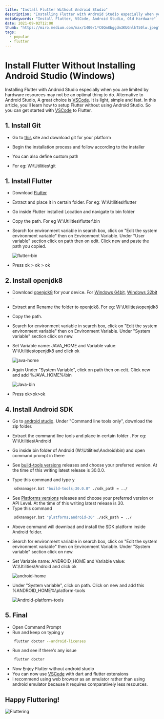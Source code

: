 ```yaml
---
title: "Install Flutter Without Android Studio"
description: "Installing Flutter with Android Studio especially when you are limited by hardware resources may not be an optimal thing to do"
metaKeywords: "Install Flutter, VSCode, Android Studio, Old Hardware"
date: 2021-09-02T12:00
thumb: "https://miro.medium.com/max/1400/1*C0Qm8bggdn3KUGnlkT50lw.jpeg"
tags:
  - popular
  - flutter
---
```


# Install Flutter Without Installing Android Studio (Windows)

Installing Flutter with Android Studio especially when you are limited by hardware resources may not be an optimal thing to do. Alternative to Android Studio, A great choice is [VSCode](https://code.visualstudio.com/). It is light, simple and fast. In this article, you'll learn how to setup Flutter without using Android Studio. So you can get started with [VSCode](https://code.visualstudio.com/) to Flutter.

## 1. Install Git

- Go to [this](https://git-scm.com/downloads) site and download git for your platform

- Begin the installation process and follow according to the installer

- You can also define custom path

- For eg: W:\Utilities\git

## 1. Install Flutter

- Download [Flutter](https://flutter.dev/docs/get-started/install/windows)

- Extract and place it in certain folder. For eg: W:\Utilities\flutter

- Go inside Flutter installed Location and navigate to bin folder

- Copy the path. For eg W:\Utilities\flutter\bin

- Search for environment variable in search box, click on "Edit the system environment variable" then on Environment Variable. Under "User variable" section click on path then on edit. Click new and paste the path you copied.

  <img src="https://i.postimg.cc/Hk3dmQHb/flutter-bin.png" alt="flutter-bin"/>

- Press ok > ok > ok

## 2. Install openjdk8

- Download [openjdk8](https://github.com/AdoptOpenJDK/openjdk8-binaries/releases/tag/jdk8u292-b10_openj9-0.26.0) for your device. For [Windows 64bit](https://github.com/AdoptOpenJDK/openjdk8-binaries/releases/download/jdk8u292-b10_openj9-0.26.0/OpenJDK8U-jdk_x64_windows_openj9_8u292b10_openj9-0.26.0.zip), [Windows 32bit](https://github.com/AdoptOpenJDK/openjdk8-binaries/releases/download/jdk8u292-b10_openj9-0.26.0/OpenJDK8U-jdk_x86-32_windows_openj9_8u292b10_openj9-0.26.0.zip) .

- Extract and Rename the folder to openjdk8. For eg: W:\Utilities\openjdk8

- Copy the path.

- Search for environment variable in search box, click on "Edit the system environment variable" then on Environment Variable. Under "System variable" section click on new.

- Set Variable name: JAVA_HOME and Variable value: W:\Utilities\openjdk8 and click ok

  <img src="https://i.postimg.cc/HkTdFSGp/java-home.png" alt="java-home"/>

- Again Under "System Variable", click on path then on edit. Click new and add %JAVA_HOME%\bin

  <img src="https://i.postimg.cc/256mSV8M/Java-bin.png" alt="Java-bin"/>

- Press ok>ok>ok

## 4. Install Android SDK

- Go to [android studio](https://developer.android.com/studio#downloads). Under "Command line tools only", download the zip folder.

- Extract the command line tools and place in certain folder . For eg: W:\Utilities\Android

- Go inside bin folder of Android (W:\Utilities\Android\bin) and open command prompt in there

- See [build-tools versions](https://developer.android.com/studio/releases/build-tools) releases and choose your preferred version. At the time of this writing latest release is 30.0.0.
- Type this command and type y

```bash
    sdkmanager.bat "build-tools;30.0.0" ./sdk_path = ../
```

- See [Platforms versions](https://developer.android.com/studio/releases/platforms) releases and choose your preferred version or API Level. At the time of this writing latest release is 30.
- Type this command

```bash
    sdkmanager.bat "platforms;android-30" ./sdk_path = ../
```

- Above command will download and install the SDK platform inside Android folder.

- Search for environment variable in search box, click on "Edit the system environment variable" then on Environment Variable. Under "System variable" section click on new.

- Set Variable name: ANDROID_HOME and Variable value: W:\Utilities\Android and click ok

  <img src="https://i.postimg.cc/v86YngLd/android-home.png" alt="android-home"/>

- Under "System variable", click on path. Click on new and add this %ANDROID_HOME%\platform-tools

  <img src="https://i.postimg.cc/sDY3nkN6/Android-platform-tools.png" alt="Android-platform-tools"/>

## 5. Final

- Open Command Prompt
- Run and keep on typing y

```bash
    flutter doctor --android-licenses
```

- Run and see if there's any issue

```bash
    flutter doctor
```

- Now Enjoy Flutter without android studio
- You can now use [VSCode](https://code.visualstudio.com/) with dart and flutter extensions
- I recommend using web browser as an emulator rather than using android emulator because it requires comparatively less resources.

## Happy Fluttering! 
<img src="https://thumbs.gfycat.com/MajorFantasticArgentineruddyduck-max-1mb.gif" alt="Fluttering">
